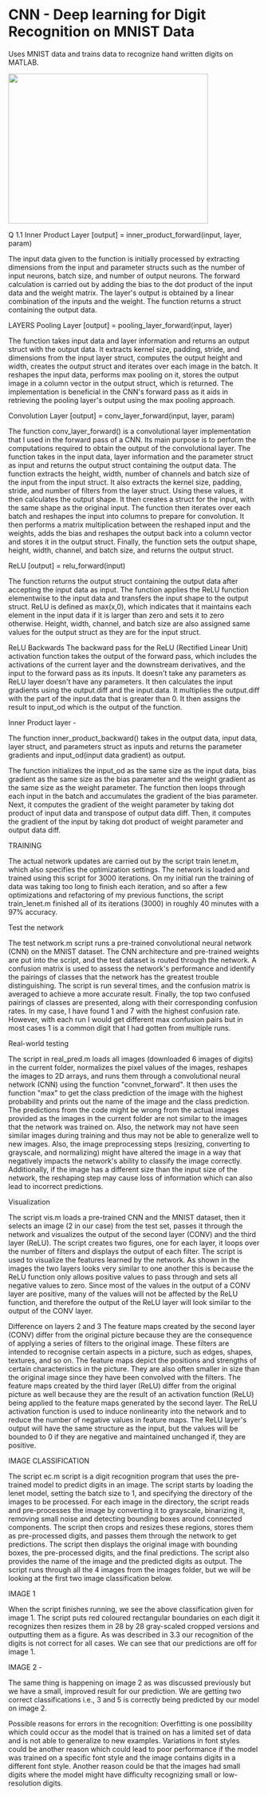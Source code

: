 # CNN - Deep learning for Digit Recognition on MNIST Data
 Uses MNIST data and trains data to recognize hand written digits on MATLAB.
 

<img src="https://user-images.githubusercontent.com/84153519/213414038-18f489c4-ef1c-4466-b4df-3f8a09cea0e1.png" width="400" height="300">

Q 1.1 Inner Product Layer
[output] = inner_product_forward(input, layer, param)

 
The input data given to the function is initially processed by extracting dimensions from the input and parameter structs such as the number of input neurons, batch size, and number of output neurons. The forward calculation is carried out by adding the bias to the dot product of the input data and the weight matrix. The layer's output is obtained by a linear combination of the inputs and the weight. The function returns a struct containing the output data.

LAYERS
 Pooling Layer
[output] = pooling_layer_forward(input, layer)

 

The function takes input data and layer information and returns an output struct with the output data. It extracts kernel size, padding, stride, and dimensions from the input layer struct, computes the output height and width, creates the output struct and iterates over each image in the batch. It reshapes the input data, performs max pooling on it, stores the output image in a column vector in the output struct, which is returned. The implementation is beneficial in the CNN's forward pass as it aids in retrieving the pooling layer's output using the max pooling approach.

Convolution Layer
[output] = conv_layer_forward(input, layer, param)









The function conv_layer_forward() is a convolutional layer implementation that I used in the forward pass of a CNN. Its main purpose is to perform the computations required to obtain the output of the convolutional layer. The function takes in the input data, layer information and the parameter struct as input and returns the output struct containing the output data. The function extracts the height, width, number of channels and batch size of the input from the input struct. It also extracts the kernel size, padding, stride, and number of filters from the layer struct. Using these values, it then calculates the output shape. It then creates a struct for the input, with the same shape as the original input. The function then iterates over each batch and reshapes the input into columns to prepare for convolution. It then performs a matrix multiplication between the reshaped input and the weights, adds the bias and reshapes the output back into a column vector and stores it in the output struct. Finally, the function sets the output shape, height, width, channel, and batch size, and returns the output struct.

ReLU
[output] = relu_forward(input)

The function returns the output struct containing the output data after accepting the input data as input. The function applies the ReLU function elementwise to the input data and transfers the input shape to the output struct. ReLU is defined as max(x,0), which indicates that it maintains each element in the input data if it is larger than zero and sets it to zero otherwise. Height, width, channel, and batch size are also assigned same values for the output struct as they are for the input struct.

ReLU Backwards
The backward pass for the ReLU (Rectified Linear Unit) activation function takes the output of the forward pass, which includes the activations of the current layer and the downstream derivatives, and the input to the forward pass as its inputs. It doesn't take any parameters as ReLU layer doesn't have any parameters. It then calculates the input gradients using the output.diff and the input.data. It multiplies the output.diff with the part of the input.data that is greater than 0. It then assigns the result to input_od which is the output of the function.

 Inner Product layer -

The function inner_product_backward() takes in the output data, input data, layer struct, and parameters struct as inputs and returns the parameter gradients and input_od(input data gradient) as output.

The function initializes the input_od as the same size as the input data, bias gradient as the same size as the bias parameter and the weight gradient as the same size as the weight parameter. The function then loops through each input in the batch and accumulates the gradient of the bias parameter. Next, it computes the gradient of the weight parameter by taking dot product of input data and transpose of output data diff. Then, it computes the gradient of the input by taking dot product of weight parameter and output data diff.

TRAINING

The actual network updates are carried out by the script train lenet.m, which also specifies the optimization settings. The network is loaded and trained using this script for 3000 iterations. On my initial run the training of data was taking too long to finish each iteration, and so after a few optimizations and refactoring of my previous functions, the script train_lenet.m finished all of its iterations (3000) in roughly 40 minutes with a 97% accuracy.

 Test the network
 
The test network.m script runs a pre-trained convolutional neural network (CNN) on the MNIST dataset. The CNN architecture and pre-trained weights are put into the script, and the test dataset is routed through the network. A confusion matrix is used to assess the network's performance and identify the pairings of classes that the network has the greatest trouble distinguishing. The script is run several times, and the confusion matrix is averaged to achieve a more accurate result. Finally, the top two confused pairings of classes are presented, along with their corresponding confusion rates. In my case, I have found 1 and 7 with the highest confusion rate. However, with each run I would get different max confusion pairs but in most cases 1 is a common digit that I had gotten from multiple runs.


Real-world testing
 


The script in real_pred.m loads all images (downloaded 6 images of digits) in the current folder, normalizes the pixel values of the images, reshapes the images to 2D arrays, and runs them through a convolutional neural network (CNN) using the function "convnet_forward". It then uses the function "max" to get the class prediction of the image with the highest probability and prints out the name of the image and the class prediction.
The predictions from the code might be wrong from the actual images provided as the images in the current folder are not similar to the images that the network was trained on. Also, the network may not have seen similar images during training and thus may not be able to generalize well to new images. Also, the image preprocessing steps (resizing, converting to grayscale, and normalizing) might have altered the image in a way that negatively impacts the network's ability to classify the image correctly. Additionally, if the image has a different size than the input size of the network, the reshaping step may cause loss of information which can also lead to incorrect predictions.









Visualization















	








The script vis.m loads a pre-trained CNN and the MNIST dataset, then it selects an image (2 in our case) from the test set, passes it through the network and visualizes the output of the second layer (CONV) and the third layer (ReLU). The script creates two figures, one for each layer, it loops over the number of filters and displays the output of each filter. The script is used to visualize the features learned by the network.
As shown in the images the two layers looks very similar to one another this is because the ReLU function only allows positive values to pass through and sets all negative values to zero. Since most of the values in the output of a CONV layer are positive, many of the values will not be affected by the ReLU function, and therefore the output of the ReLU layer will look similar to the output of the CONV layer.


Difference on layers 2 and 3
The feature maps created by the second layer (CONV) differ from the original picture because they are the consequence of applying a series of filters to the original image. These filters are intended to recognise certain aspects in a picture, such as edges, shapes, textures, and so on. The feature maps depict the positions and strengths of certain characteristics in the picture. They are also often smaller in size than the original image since they have been convolved with the filters.
The feature maps created by the third layer (ReLU) differ from the original picture as well because they are the result of an activation function (ReLU) being applied to the feature maps generated by the second layer. The ReLU activation function is used to induce nonlinearity into the network and to reduce the number of negative values in feature maps. The ReLU layer's output will have the same structure as the input, but the values will be bounded to 0 if they are negative and maintained unchanged if, they are positive.

IMAGE CLASSIFICATION

The script ec.m script is a digit recognition program that uses the pre-trained model to predict digits in an image. The script starts by loading the lenet model, setting the batch size to 1, and specifying the directory of the images to be processed. For each image in the directory, the script reads and pre-processes the image by converting it to grayscale, binarizing it, removing small noise and detecting bounding boxes around connected components. The script then crops and resizes these regions, stores them as pre-processed digits, and passes them through the network to get predictions. The script then displays the original image with bounding boxes, the pre-processed digits, and the final predictions. The script also provides the name of the image and the predicted digits as output. The script runs through all the 4 images from the images folder, but we will be looking at the first two image classification below.


IMAGE 1 







 

When the script finishes running, we see the above classification given for image 1. The script puts red coloured rectangular boundaries on each digit it recognizes then resizes them in 28 by 28 gray-scaled cropped versions and outputting them as a figure. As was described in 3.3 our recognition of the digits is not correct for all cases. We can see that our predictions are off for image 1.

IMAGE 2 -








 
The same thing is happening on image 2 as was discussed previously but we have a small, improved result for our prediction. We are getting two correct classifications i.e., 3 and 5 is correctly being predicted by our model on image 2.

Possible reasons for errors in the recognition:
Overfitting is one possibility which could occur as the model that is trained on has a limited set of data and is not able to generalize to new examples. Variations in font styles could be another reason which could lead to poor performance if the model was trained on a specific font style and the image contains digits in a different font style. Another reason could be that the images had small digits where the model might have difficulty recognizing small or low-resolution digits.







